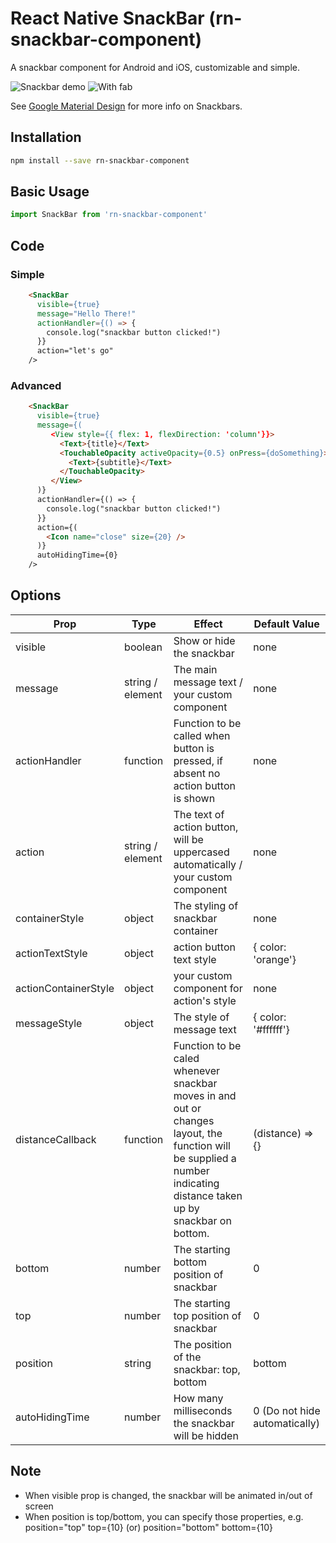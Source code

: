 # React Native SnackBar (rn-snackbar-component)
A snackbar component for Android and iOS, customizable and simple.

![Snackbar demo](https://media.giphy.com/media/zChTSWog7TNmM/giphy.gif)
![With fab](https://media.giphy.com/media/6oCCk98unakbC/giphy.gif)

See [Google Material Design](https://material.io/guidelines/components/snackbars-toasts.html) for more info on Snackbars.

## Installation

```sh
npm install --save rn-snackbar-component
```

## Basic Usage

```javascript
import SnackBar from 'rn-snackbar-component'
```

## Code

### Simple

```html
    <SnackBar
      visible={true}
      message="Hello There!"
      actionHandler={() => {
        console.log("snackbar button clicked!")
      }}
      action="let's go"
    />
```

### Advanced
```html
    <SnackBar
      visible={true}
      message={(
         <View style={{ flex: 1, flexDirection: 'column'}}>
           <Text>{title}</Text>
           <TouchableOpacity activeOpacity={0.5} onPress={doSomething}>
             <Text>{subtitle}</Text>
           </TouchableOpacity>
         </View>
      )}
      actionHandler={() => {
        console.log("snackbar button clicked!")
      }}
      action={(
        <Icon name="close" size={20} />
      )}
      autoHidingTime={0}
    />
```

## Options
| Prop        | Type           | Effect  | Default Value |
| ------------- |-------------| -----| -----|
| visible | boolean | Show or hide the snackbar | none |
| message | string / element | The main message text / your custom component | none |
| actionHandler | function | Function to be called when button is pressed, if absent no action button is shown | none |
| action | string / element | The text of action button, will be uppercased automatically / your custom component | none |
| containerStyle | object | The styling of snackbar container | none |
| actionTextStyle | object | action button text style | { color: 'orange'} |
| actionContainerStyle | object | your custom component for action's style | none |
| messageStyle | object | The style of message text | { color: '#ffffff'} |
| distanceCallback | function | Function to be caled whenever snackbar moves in and out or changes layout, the function will be supplied a number indicating distance taken up by snackbar on bottom. | (distance) => {} |
| bottom | number | The starting bottom position of snackbar | 0 |
| top | number | The starting top position of snackbar | 0 |
| position | string | The position of the snackbar: top, bottom | bottom |
| autoHidingTime | number | How many milliseconds the snackbar will be hidden | 0 (Do not hide automatically) |

## Note

* When visible prop is changed, the snackbar will be animated in/out of screen
* When position is top/bottom, you can specify those properties, e.g.
  position="top" top={10} (or) position="bottom" bottom={10}
